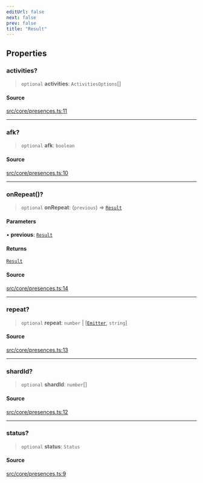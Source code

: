 ```yaml
---
editUrl: false
next: false
prev: false
title: "Result"
---
```


## Properties

### activities?

> `optional` **activities**: `ActivitiesOptions`[]

#### Source

[src/core/presences.ts:11](https://github.com/sern-handler/handler/blob/a19edaf8838dcf088d3947f4a6aa6213d8f5bb9e/src/core/presences.ts#L11)

***

### afk?

> `optional` **afk**: `boolean`

#### Source

[src/core/presences.ts:10](https://github.com/sern-handler/handler/blob/a19edaf8838dcf088d3947f4a6aa6213d8f5bb9e/src/core/presences.ts#L10)

***

### onRepeat()?

> `optional` **onRepeat**: (`previous`) => [`Result`](/v3/api/namespaces/presence/interfaces/result/)

#### Parameters

• **previous**: [`Result`](/v3/api/namespaces/presence/interfaces/result/)

#### Returns

[`Result`](/v3/api/namespaces/presence/interfaces/result/)

#### Source

[src/core/presences.ts:14](https://github.com/sern-handler/handler/blob/a19edaf8838dcf088d3947f4a6aa6213d8f5bb9e/src/core/presences.ts#L14)

***

### repeat?

> `optional` **repeat**: `number` \| [[`Emitter`](/v3/api/interfaces/emitter/), `string`]

#### Source

[src/core/presences.ts:13](https://github.com/sern-handler/handler/blob/a19edaf8838dcf088d3947f4a6aa6213d8f5bb9e/src/core/presences.ts#L13)

***

### shardId?

> `optional` **shardId**: `number`[]

#### Source

[src/core/presences.ts:12](https://github.com/sern-handler/handler/blob/a19edaf8838dcf088d3947f4a6aa6213d8f5bb9e/src/core/presences.ts#L12)

***

### status?

> `optional` **status**: `Status`

#### Source

[src/core/presences.ts:9](https://github.com/sern-handler/handler/blob/a19edaf8838dcf088d3947f4a6aa6213d8f5bb9e/src/core/presences.ts#L9)

